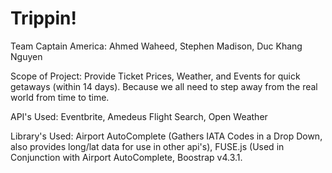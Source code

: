 <h1>Trippin!</h1>

Team Captain America:	Ahmed Waheed, Stephen Madison, Duc Khang Nguyen


Scope of Project: 	Provide Ticket Prices, Weather, and Events for quick getaways (within 14 days).  Because we all need to step away from the real world from time to time. 

API's Used:  Eventbrite, Amedeus Flight Search, Open Weather

Library's Used: Airport AutoComplete (Gathers IATA Codes in a Drop Down, also provides long/lat data for use in other api's), FUSE.js (Used in Conjunction with Airport AutoComplete, Boostrap v4.3.1.


